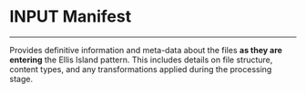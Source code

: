 # INPUT Manifest

--- 

Provides definitive information and meta-data about the files **as they are entering** the Ellis Island pattern. This includes details on file structure, content types, and any transformations applied during the processing stage.
